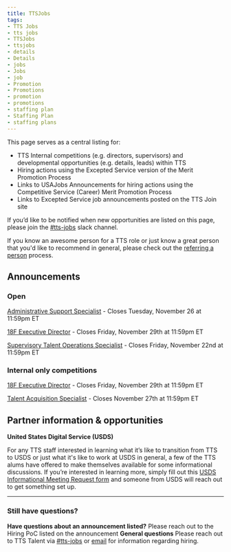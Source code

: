 ```yaml
---
title: TTSJobs
tags:
- TTS Jobs
- tts jobs
- TTSJobs
- ttsjobs
- details
- Details
- jobs 
- Jobs
- job
- Promotion
- Promotions
- promotion
- promotions
- staffing plan
- Staffing Plan
- staffing plans
---
```


This page serves as a central listing for:

- TTS Internal competitions (e.g. directors, supervisors) and developmental opportunities (e.g. details, leads) within TTS
- Hiring actions using the Excepted Service version of the Merit Promotion Process
- Links to USAJobs Announcements for hiring actions using the Competitive Service (Career) Merit Promotion Process
- Links to Excepted Service job announcements posted on the TTS Join site

If you’d like to be notified when new opportunities are listed on this page, please join the [#tts-jobs](https://gsa-tts.slack.com/messages/tts-jobs/) slack channel.

If you know an awesome person for a TTS role or just know a great person that you'd like to recommend in general, please check out the [referring a person]({{site.baseurl}}/talent/#referring-a-person) process.

## Announcements

### Open

[Administrative Support Specialist](https://www.usajobs.gov/GetJob/ViewDetails/552142000) - Closes Tuesday, November 26 at 11:59pm ET

[18F Executive Director](https://join.tts.gsa.gov/join/executive-director/) - Closes Friday, November 29th at 11:59pm ET

[Supervisory Talent Operations Specialist](https://www.usajobs.gov/GetJob/ViewDetails/551707200) - Closes Friday, November 22nd at 11:59pm ET


### Internal only competitions

[18F Executive Director](https://docs.google.com/document/d/1Hgn7KGMgxob18zBSJgips6NhMNaj124OALFyCx7qqmI/edit#) - Closes Friday, November 29th at 11:59pm ET

[Talent Acquisition Specialist](https://docs.google.com/document/d/1omr2nvbOMw6AVAdirBEbiRgcl3hUg9QEtDh0CT_MsZ0/edit#) - Closes November 27th at 11:59pm ET

## Partner information & opportunities

**United States Digital Service (USDS)**

For any TTS staff interested in learning what it’s like to transition from TTS to USDS or just what it's like to work at USDS in general, a few of the TTS alums have offered to make themselves available for some informational discussions. If you’re interested in learning more, simply fill out this [USDS Informational Meeting Request form](https://docs.google.com/forms/d/e/1FAIpQLSfzbkhF6ahHv8-mu3BOpl6l7qg_kVyHuGUpDMcA-cPW60BfoQ/viewform?usp=sf_link) and someone from USDS will reach out to get something set up.

---------------------------------------------------------------------

### Still have questions?

**Have questions about an announcement listed?** Please reach out to the Hiring PoC listed on the announcement
**General questions** Please reach out to TTS Talent via [#tts-jobs](https://gsa-tts.slack.com/messages/tts-jobs/) or [email](mailto:tts-talentteam@gsa.gov) for information regarding hiring.
